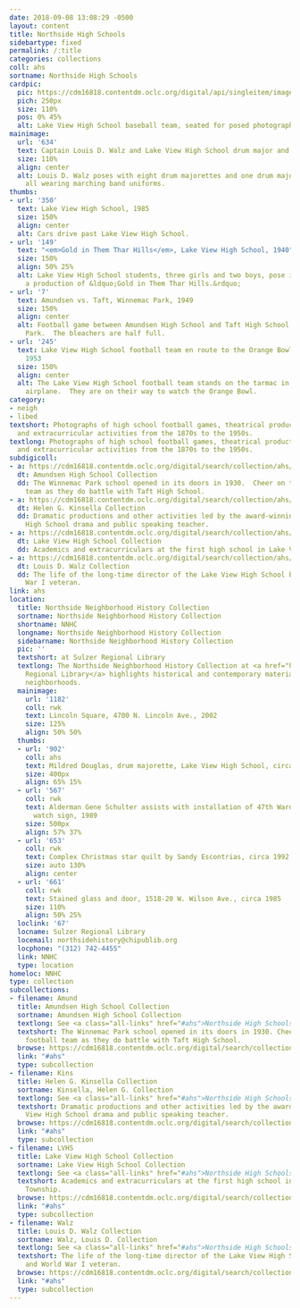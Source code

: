 ```yaml
---
date: 2018-09-08 13:08:29 -0500
layout: content
title: Northside High Schools
sidebartype: fixed
permalink: /:title
categories: collections
coll: ahs
sortname: Northside High Schools
cardpic:
  pic: https://cdm16818.contentdm.oclc.org/digital/api/singleitem/image/ahs/197/default.jpg
  pich: 250px
  size: 110%
  pos: 0% 45%
  alt: Lake View High School baseball team, seated for posed photograph, 1893
mainimage:
  url: '634'
  text: Captain Louis D. Walz and Lake View High School drum major and majorettes, 1942
  size: 110%
  align: center
  alt: Louis D. Walz poses with eight drum majorettes and one drum major.  They are
    all wearing marching band uniforms.
thumbs:
- url: '350'
  text: Lake View High School, 1985
  size: 150%
  align: center
  alt: Cars drive past Lake View High School.
- url: '149'
  text: "<em>Gold in Them Thar Hills</em>, Lake View High School, 1940"
  size: 150%
  align: 50% 25%
  alt: Lake View High School students, three girls and two boys, pose in costume for
    a production of &ldquo;Gold in Them Thar Hills.&rdquo;
- url: '7'
  text: Amundsen vs. Taft, Winnemac Park, 1949
  size: 150%
  align: center
  alt: Football game between Amundsen High School and Taft High School at Winnemac
    Park.  The bleachers are half full.
- url: '245'
  text: Lake View High School football team en route to the Orange Bowl, Midway Airport,
    1953
  size: 150%
  align: center
  alt: The Lake View High School football team stands on the tarmac in front of an
    airplane.  They are on their way to watch the Orange Bowl.
category:
- neigh
- libed
textshort: Photographs of high school football games, theatrical productions, dances
  and extracurricular activities from the 1870s to the 1950s.
textlong: Photographs of high school football games, theatrical productions, dances
  and extracurricular activities from the 1870s to the 1950s.
subdigicoll:
- a: https://cdm16818.contentdm.oclc.org/digital/search/collection/ahs/searchterm/Amundsen+High+School+Collection/field/collec/mode/all/conn/and/order/nosort
  dt: Amundsen High School Collection
  dd: The Winnemac Park school opened in its doors in 1930.  Cheer on their football
    team as they do battle with Taft High School.
- a: https://cdm16818.contentdm.oclc.org/digital/search/collection/ahs/searchterm/Helen+G.+Kinsella+Collection/field/collec/mode/all/conn/and/order/nosort
  dt: Helen G. Kinsella Collection
  dd: Dramatic productions and other activities led by the award-winning Lake View
    High School drama and public speaking teacher.
- a: https://cdm16818.contentdm.oclc.org/digital/search/collection/ahs/searchterm/Lake+View+High+School+Collection/field/collec/mode/all/conn/and/order/nosort
  dt: Lake View High School Collection
  dd: Academics and extracurriculars at the first high school in Lake View Township.
- a: https://cdm16818.contentdm.oclc.org/digital/search/collection/ahs/searchterm/Walz/field/collec/mode/all/conn/and/order/nosort
  dt: Louis D. Walz Collection
  dd: The life of the long-time director of the Lake View High School band and World
    War I veteran.
link: ahs
location:
  title: Northside Neighborhood History Collection
  sortname: Northside Neighborhood History Collection
  shortname: NNHC
  longname: Northside Neighborhood History Collection
  sidebarname: Northside Neighborhood History Collection
  pic: ''
  textshort: at Sulzer Regional Library
  textlong: The Northside Neighborhood History Collection at <a href="https://www.chipublib.org/locations/67">Sulzer
    Regional Library</a> highlights historical and contemporary materials about Northside
    neighborhoods.
  mainimage:
    url: '1182'
    coll: rwk
    text: Lincoln Square, 4700 N. Lincoln Ave., 2002
    size: 125%
    align: 50% 50%
  thumbs:
  - url: '902'
    coll: ahs
    text: Mildred Douglas, drum majorette, Lake View High School, circa 1942
    size: 400px
    align: 65% 15%
  - url: '567'
    coll: rwk
    text: Alderman Gene Schulter assists with installation of 47th Ward neighborhood
      watch sign, 1989
    size: 500px
    align: 57% 37%
  - url: '653'
    coll: rwk
    text: Complex Christmas star quilt by Sandy Escontrias, circa 1992
    size: auto 130%
    align: center
  - url: '661'
    coll: rwk
    text: Stained glass and door, 1518-20 W. Wilson Ave., circa 1985
    size: 110%
    align: 50% 25%
  loclink: '67'
  locname: Sulzer Regional Library
  locemail: northsidehistory@chipublib.org
  locphone: "(312) 742-4455"
  link: NNHC
  type: location
homeloc: NNHC
type: collection
subcollections:
- filename: Amund
  title: Amundsen High School Collection
  sortname: Amundsen High School Collection
  textlong: See <a class="all-links" href="#ahs">Northside High Schools</a>.
  textshort: The Winnemac Park school opened in its doors in 1930. Cheer on their
    football team as they do battle with Taft High School.
  browse: https://cdm16818.contentdm.oclc.org/digital/search/collection/ahs/searchterm/Amundsen+High+School+Collection/field/collec/mode/all/conn/and/order/nosort
  link: "#ahs"
  type: subcollection
- filename: Kins
  title: Helen G. Kinsella Collection
  sortname: Kinsella, Helen G. Collection
  textlong: See <a class="all-links" href="#ahs">Northside High Schools</a>.
  textshort: Dramatic productions and other activities led by the award-winning Lake
    View High School drama and public speaking teacher.
  browse: https://cdm16818.contentdm.oclc.org/digital/search/collection/ahs/searchterm/Helen+G.+Kinsella+Collection/field/collec/mode/all/conn/and/order/nosort
  link: "#ahs"
  type: subcollection
- filename: LVHS
  title: Lake View High School Collection
  sortname: Lake View High School Collection
  textlong: See <a class="all-links" href="#ahs">Northside High Schools</a>.
  textshort: Academics and extracurriculars at the first high school in Lake View
    Township.
  browse: https://cdm16818.contentdm.oclc.org/digital/search/collection/ahs/searchterm/Lake+View+High+School+Collection/field/collec/mode/all/conn/and/order/nosort
  link: "#ahs"
  type: subcollection
- filename: Walz
  title: Louis D. Walz Collection
  sortname: Walz, Louis D. Collection
  textlong: See <a class="all-links" href="#ahs">Northside High Schools</a>.
  textshort: The life of the long-time director of the Lake View High School band
    and World War I veteran.
  browse: https://cdm16818.contentdm.oclc.org/digital/search/collection/ahs/searchterm/Walz/field/collec/mode/all/conn/and/order/nosort
  link: "#ahs"
  type: subcollection
---
```

